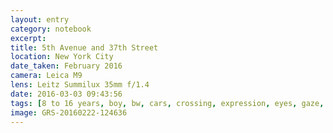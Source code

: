 ```yaml
--- 
layout: entry
category: notebook
excerpt:
title: 5th Avenue and 37th Street
location: New York City
date_taken: February 2016
camera: Leica M9
lens: Leitz Summilux 35mm f/1.4
date: 2016-03-03 09:43:56
tags: [8 to 16 years, boy, bw, cars, crossing, expression, eyes, gaze, street]
image: GRS-20160222-124636
---
```

